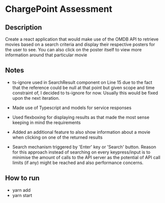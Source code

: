 # ChargePoint Assessment

## Description
Create a react application that would make use of the OMDB API to retrieve movies based on a search criteria and display their respective posters for the user to see. You can also click on the poster itself to view more information around that particular movie

## Notes
- ts-ignore used in SearchResult component on Line 15 due to the fact that the reference could be null at that point but given scope and time constraint of, I decided to ts-ignore for now. Usually this would be fixed upon the next iteration.

- Made use of Typescript and models for service responses

- Used flexboxing for displaying results as that made the most sense keeping in mind the requirements

- Added an additional feature to also show information about a movie when clicking on one of the returned results

- Search mechanism triggered by 'Enter' key or 'Search' button. Reason for this approach instead of searching on every keypress/input is to minimise the amount of calls to the API server as the potential of API call limits (if any) might be reached and also performance concerns.
## How to run
- yarn add
- yarn start